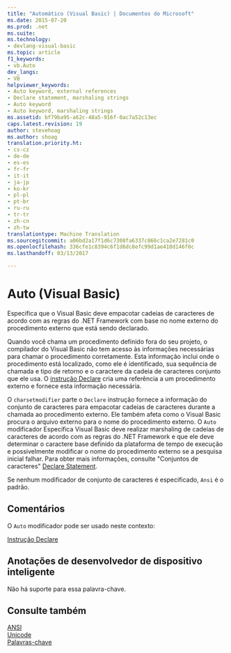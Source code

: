 ```yaml
---
title: "Automático (Visual Basic) | Documentos do Microsoft"
ms.date: 2015-07-20
ms.prod: .net
ms.suite: 
ms.technology:
- devlang-visual-basic
ms.topic: article
f1_keywords:
- vb.Auto
dev_langs:
- VB
helpviewer_keywords:
- Auto keyword, external references
- Declare statement, marshaling strings
- Auto keyword
- Auto keyword, marshaling strings
ms.assetid: bf79ba95-a62c-48a5-916f-0ac7a52c13ec
caps.latest.revision: 19
author: stevehoag
ms.author: shoag
translation.priority.ht:
- cs-cz
- de-de
- es-es
- fr-fr
- it-it
- ja-jp
- ko-kr
- pl-pl
- pt-br
- ru-ru
- tr-tr
- zh-cn
- zh-tw
translationtype: Machine Translation
ms.sourcegitcommit: a06bd2a17f1d6c7308fa6337c866c1ca2e7281c0
ms.openlocfilehash: 336cfe1c8394c6f1d6dc8efc99d1ae410d146f0c
ms.lasthandoff: 03/13/2017

---
```

# <a name="auto-visual-basic"></a>Auto (Visual Basic)
Especifica que o Visual Basic deve empacotar cadeias de caracteres de acordo com as regras do .NET Framework com base no nome externo do procedimento externo que está sendo declarado.  
  
 Quando você chama um procedimento definido fora do seu projeto, o compilador do Visual Basic não tem acesso às informações necessárias para chamar o procedimento corretamente. Esta informação inclui onde o procedimento está localizado, como ele é identificado, sua sequência de chamada e tipo de retorno e o caractere da cadeia de caracteres conjunto que ele usa. O [instrução Declare](../../../visual-basic/language-reference/statements/declare-statement.md) cria uma referência a um procedimento externo e fornece esta informação necessária.  
  
 O `charsetmodifier` parte o `Declare` instrução fornece a informação do conjunto de caracteres para empacotar cadeias de caracteres durante a chamada ao procedimento externo. Ele também afeta como o Visual Basic procura o arquivo externo para o nome do procedimento externo. O `Auto` modificador Especifica Visual Basic deve realizar marshaling de cadeias de caracteres de acordo com as regras do .NET Framework e que ele deve determinar o caractere base definido da plataforma de tempo de execução e possivelmente modificar o nome do procedimento externo se a pesquisa inicial falhar. Para obter mais informações, consulte "Conjuntos de caracteres" [Declare Statement](../../../visual-basic/language-reference/statements/declare-statement.md).  
  
 Se nenhum modificador de conjunto de caracteres é especificado, `Ansi` é o padrão.  
  
## <a name="remarks"></a>Comentários  
 O `Auto` modificador pode ser usado neste contexto:  
  
 [Instrução Declare](../../../visual-basic/language-reference/statements/declare-statement.md)  
  
## <a name="smart-device-developer-notes"></a>Anotações de desenvolvedor de dispositivo inteligente  
 Não há suporte para essa palavra-chave.  
  
## <a name="see-also"></a>Consulte também  
 [ANSI](../../../visual-basic/language-reference/modifiers/ansi.md)   
 [Unicode](../../../visual-basic/language-reference/modifiers/unicode.md)   
 [Palavras-chave](../../../visual-basic/language-reference/keywords/index.md)
